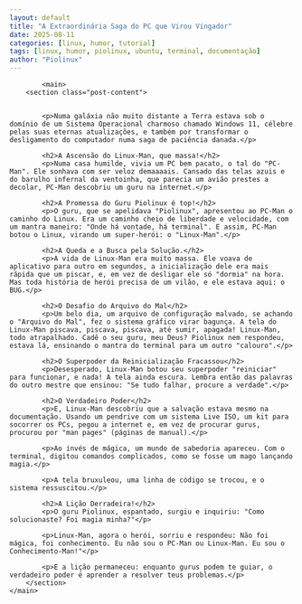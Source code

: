 ```yaml
---
layout: default
title: "A Extraordinária Saga do PC que Virou Vingador"
date: 2025-08-11
categories: [linux, humor, tutorial]
tags: [linux, humor, piolinux, ubuntu, terminal, documentação]
author: "Piolinux"
---
```




<body>

           

            <main>
        <section class="post-content">
           
            
            <p>Numa galáxia não muito distante a Terra estava sob o domínio de um Sistema Operacional charmoso chamado Windows 11, célebre pelas suas eternas atualizações, e também por transformar o desligamento do computador numa saga de paciência danada.</p>

            <h2>A Ascensão do Linux-Man, que massa!</h2>
            <p>Numa casa humilde, vivia um PC bem pacato, o tal do "PC-Man". Ele sonhava com ser veloz demaaaais. Cansado das telas azuis e do barulho infernal da ventoinha, que parecia um avião prestes a decolar, PC-Man descobriu um guru na internet.</p>

            <h2>A Promessa do Guru Piolinux é top!</h2>
            <p>O guru, que se apelidava "Piolinux", apresentou ao PC-Man o caminho do Linux. Era um caminho cheio de liberdade e velocidade, com um mantra maneiro: "Onde há vontade, há terminal". E assim, PC-Man botou o Linux, virando um super-herói: o "Linux-Man".</p>

            <h2>A Queda e a Busca pela Solução.</h2>
            <p>A vida de Linux-Man era muito massa. Ele voava de aplicativo para outro em segundos, a inicialização dele era mais rápida que um piscar, e, em vez de desligar ele só "dormia" na hora. Mas toda história de herói precisa de um vilão, e ele estava aqui: o BUG.</p>

            <h2>O Desafio do Arquivo do Mal</h2>
            <p>Um belo dia, um arquivo de configuração malvado, se achando o "Arquivo do Mal", fez o sistema gráfico virar bagunça. A tela do Linux-Man piscava, piscava, piscava, até sumir, apagada! Linux-Man, todo atrapalhado. Cadê o seu guru, meu Deus? Piolinux nem respondeu, estava lá, ensinando o mantra do terminal para um outro "calouro".</p>

            <h2>O Superpoder da Reinicialização Fracassou</h2>
            <p>Desesperado, Linux-Man botou seu superpoder "reiniciar" para funcionar, e nada! A tela ainda escura. Lembra então das palavras do outro mestre que ensinou: "Se tudo falhar, procure a verdade".</p>

            <h2>O Verdadeiro Poder</h2>
            <p>E, Linux-Man descobriu que a salvação estava mesmo na documentação. Usando um pendrive com um sistema Live ISO, um kit para socorrer os PCs, pegou a internet e, em vez de procurar gurus, procurou por "man pages" (páginas de manual).</p>
            
            <p>Ao invés de mágica, um mundo de sabedoria apareceu. Com o terminal, digitou comandos complicados, como se fosse um mago lançando magia.</p>
            
            <p>A tela bruxuleou, uma linha de código se trocou, e o sistema ressuscitou.</p>

            <h2>A Lição Derradeira!</h2>
            <p>O guru Piolinux, espantado, surgiu e inquiriu: "Como solucionaste? Foi magia minha?"</p>
            
            <p>Linux-Man, agora o herói, sorriu e respondeu: Não foi mágica, foi conhecimento. Eu não sou o PC-Man ou Linux-Man. Eu sou o Conhecimento-Man!"</p>

            <p>E a lição permaneceu: enquanto gurus podem te guiar, o verdadeiro poder é aprender a resolver teus problemas.</p>
        </section>
    </main>
        
</body>
